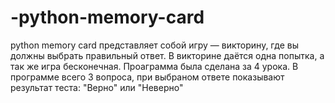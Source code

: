 # -python-memory-card
 python memory card представляет собой игру — викторину, где вы должны выбрать правильный ответ.
 В викторине даётся одна попытка, а так же игра бесконечная.
 Проаграмма была сделана за 4 урока.
 В программе всего 3 вопроса, при выбраном ответе показывают результат теста: "Верно" или "Неверно"
 
